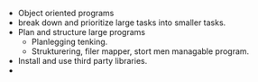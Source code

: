 - Object oriented programs
- break down and prioritize large tasks into smaller tasks. 
- Plan and structure large programs
	- Planlegging tenking.
	- Strukturering, filer mapper, stort men managable program.
- Install and use third party libraries.
- 